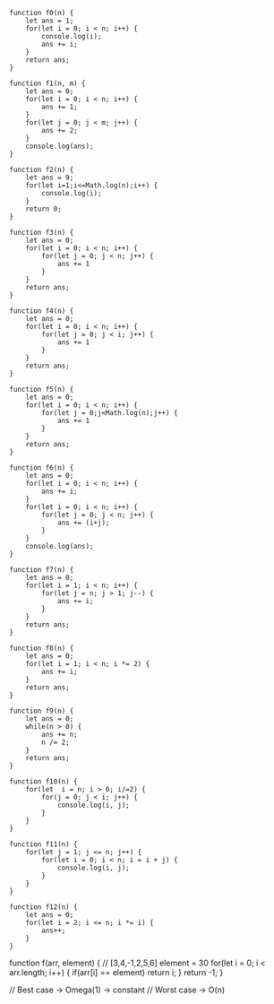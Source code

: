 ```
function f0(n) {
    let ans = 1;
    for(let i = 0; i < n; i++) {
        console.log(i);
        ans += i;
    }
    return ans;
}
```
```
function f1(n, m) {
    let ans = 0;
    for(let i = 0; i < n; i++) {
        ans += 1;
    }
    for(let j = 0; j < m; j++) {
        ans += 2;
    }
    console.log(ans);
}

```

```
function f2(n) {
    let ans = 9;
    for(let i=1;i<=Math.log(n);i++) {
        console.log(i);
    }
    return 0;
}
```
```
function f3(n) {
    let ans = 0;
    for(let i = 0; i < n; i++) {
        for(let j = 0; j < n; j++) {
            ans += 1
        }
    }
    return ans;
} 
```
```
function f4(n) {
    let ans = 0;
    for(let i = 0; i < n; i++) {
        for(let j = 0; j < i; j++) {
            ans += 1
        }
    }
    return ans;
} 
```
```
function f5(n) {
    let ans = 0;
    for(let i = 0; i < n; i++) {
        for(let j = 0;j<Math.log(n);j++) {
            ans += 1
        }
    }
    return ans;
} 
```
```
function f6(n) {
    let ans = 0;
    for(let i = 0; i < n; i++) {
        ans += i;
    }
    for(let i = 0; i < n; i++) {
        for(let j = 0; j < n; j++) {
            ans += (i+j);
        }
    }
    console.log(ans);
}
```
```
function f7(n) {
    let ans = 0;
    for(let i = 1; i < n; i++) {
        for(let j = n; j > 1; j--) {
            ans += i;
        }
    }
    return ans;
}
```
```
function f8(n) {
    let ans = 0;
    for(let i = 1; i < n; i *= 2) {
        ans += i;
    }
    return ans;
}
```
```
function f9(n) {
    let ans = 0;
    while(n > 0) {
        ans += n;
        n /= 2;
    }
    return ans;
}
```
```
function f10(n) {
    for(let  i = n; i > 0; i/=2) {
        for(j = 0; j < i; j++) {
            console.log(i, j);
        }
    }
}
```
```
function f11(n) {
    for(let j = 1; j <= n; j++) {
        for(let i = 0; i < n; i = i + j) {
            console.log(i, j);
        }
    }
}
```
```
function f12(n) {
    let ans = 0;
    for(let i = 2; i <= n; i *= i) {
        ans++;
    }
}
```









function f(arr, element) { // [3,4,-1,2,5,6] element = 30
    for(let i = 0; i < arr.length; i++) {
        if(arr[i] == element) return i;
    }
    return -1;
}

// Best case -> Omega(1) -> constant
// Worst case -> O(n)